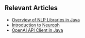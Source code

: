 ## Relevant Articles
- [Overview of NLP Libraries in Java](https://www.baeldung.com/java-nlp-libraries)
- [Introduction to Neuroph](https://www.baeldung.com/neuroph)
- [OpenAI API Client in Java](https://www.baeldung.com/java-openai-api-client)
